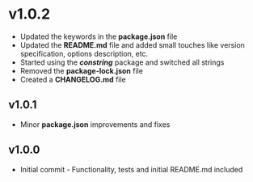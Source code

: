 v1.0.2
===============

* Updated the keywords in the **package.json** file
* Updated the **README.md** file and added small touches like version specification, options description, etc.
* Started using the ___constring___ package and switched all strings
* Removed the **package-lock.json** file
* Created a **CHANGELOG.md** file

v1.0.1
---------------

* Minor **package.json** improvements and fixes

v1.0.0
---------------

* Initial commit - Functionality, tests and initial README.md included